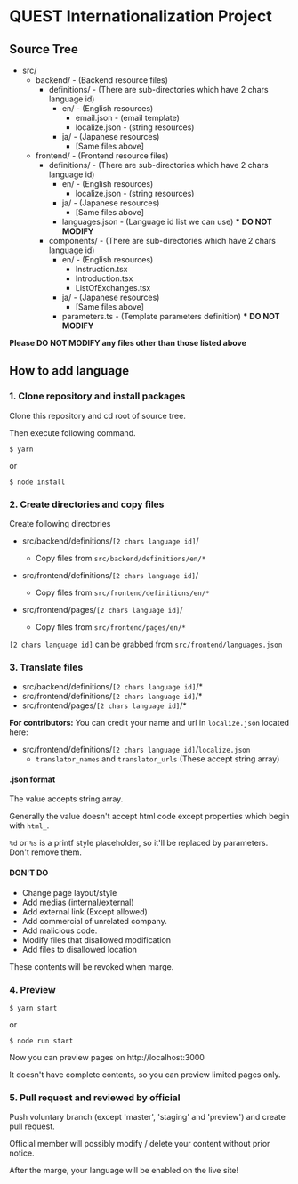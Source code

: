 # QUEST Internationalization Project

## Source Tree

- src/
  - backend/ - (Backend resource files)
    - definitions/ - (There are sub-directories which have 2 chars language id)
      - en/ - (English resources)
        - email.json - (email template)
        - localize.json - (string resources)
      - ja/ - (Japanese resources)
        - [Same files above]
  - frontend/ - (Frontend resource files)
    - definitions/ - (There are sub-directories which have 2 chars language id)
      - en/ - (English resources)
        - localize.json - (string resources)
      - ja/ - (Japanese resources)
        - [Same files above]
      - languages.json - (Language id list we can use) **\* DO NOT MODIFY**
    - components/ - (There are sub-directories which have 2 chars language id)
      - en/ - (English resources)
        - Instruction.tsx
        - Introduction.tsx
        - ListOfExchanges.tsx
      - ja/ - (Japanese resources)
        - [Same files above]
      - parameters.ts - (Template parameters definition) **\* DO NOT MODIFY**

**Please DO NOT MODIFY any files other than those listed above**

## How to add language

### 1. Clone repository and install packages

Clone this repository and cd root of source tree.

Then execute following command.

```
$ yarn
```

or

```
$ node install
```


### 2. Create directories and copy files

Create following directories

- src/backend/definitions/`[2 chars language id]`/
  - Copy files from `src/backend/definitions/en/*`

- src/frontend/definitions/`[2 chars language id]`/
  - Copy files from `src/frontend/definitions/en/*`

- src/frontend/pages/`[2 chars language id]`/
  - Copy files from `src/frontend/pages/en/*`

`[2 chars language id]` can be grabbed from `src/frontend/languages.json`


### 3. Translate files

- src/backend/definitions/`[2 chars language id]`/*
- src/frontend/definitions/`[2 chars language id]`/*
- src/frontend/pages/`[2 chars language id]`/*

**For contributors:** You can credit your name and url in `localize.json` located here:

- src/frontend/definitions/`[2 chars language id]`/`localize.json`
  - `translator_names` and `translator_urls` (These accept string array)

#### .json format

The value accepts string array.

Generally the value doesn't accept html code except properties which begin with `html_`.

`%d` or `%s` is a printf style placeholder, so it'll be replaced by parameters.
Don't remove them.


#### DON'T DO

- Change page layout/style
- Add medias (internal/external)
- Add external link (Except allowed)
- Add commercial of unrelated company.
- Add malicious code.
- Modify files that disallowed modification
- Add files to disallowed location

These contents will be revoked when marge.

### 4. Preview

```
$ yarn start
```

or

```
$ node run start
```

Now you can preview pages on http://localhost:3000

It doesn't have complete contents, so you can preview limited pages only.


### 5. Pull request and reviewed by official

Push voluntary branch (except 'master', 'staging' and 'preview') and create pull request.

Official member will possibly modify / delete your content without prior notice.

After the marge, your language will be enabled on the live site!
